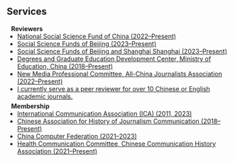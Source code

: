## Services

<h4 style="margin:0 10px 0;">Reviewers</h4>

<ul style="margin:0 0 5px;">
  <li><a href=""><autocolor>National Social Science Fund of China (2022–Present)</autocolor></a></li>
  <li><a href=""><autocolor>Social Science Funds of Beijing (2023–Present)</autocolor></a></li>
  <li><a href=""><autocolor>Social Science Funds of Beijing and Shanghai Shanghai (2023–Present)</autocolor></a></li>
  <li><a href=""><autocolor>Degrees and Graduate Education Development Center, Ministry of Education, China (2018–Present)</autocolor></a></li>
   <li><a href=""><autocolor>New Media Professional Committee, All-China Journalists Association (2022–Present)</autocolor></a></li>
<li><a href=""><autocolor> I currently serve as a peer reviewer for over 10 Chinese or English academic journals.</autocolor></a></li>
</ul>

<h4 style="margin:0 10px 0;">Membership</h4>

<ul style="margin:0 0 20px;">
  <li><a href=""><autocolor>International Communication Association (ICA) (2011, 2023)</autocolor></a></li>
  <li><a href=""><autocolor>Chinese Association for History of Journalism Communication (2018–Present)</autocolor></a></li>
  <li><a href=""><autocolor>China Computer Federation (2021–2023)</autocolor></a></li>
   <li><a href=""><autocolor>Health Communication Committee, Chinese Communication History Association (2021–Present)</autocolor></a></li>
</ul>
